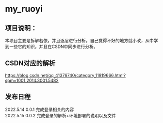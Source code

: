 # my_ruoyi
## 项目说明：
本项目主要是拆解若依，并且逐层进行分析，自己觉得不好的地方就小改，从中学到一些它的知识，并且在CSDN中同步进行分析。
## CSDN对应的解析
https://blog.csdn.net/qq_41376740/category_11819666.html?spm=1001.2014.3001.5482
## 发布日程
2022.5.14 0.0.1 完成登录相关的内容    
2022.5.15 0.0.2 完成登录的解析+环境部署的说明以及文件    
